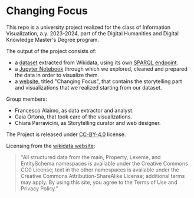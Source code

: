 # Changing Focus

This repo is a university project realized for the class of Information Visualization, a.y. 2023-2024, part of the Digital Humanities and Digital Knowledge Master's Degree program. 

The output of the project consists of:
- a [dataset](https://raw.githubusercontent.com/falaimo99/infoviz/main/data/dataset_wikidata.csv) extracted from Wikidata, using its own [SPARQL endpoint](https://query.wikidata.org/).
- a [Jupyter Notebook](https://github.com/falaimo99/infoviz/blob/main/data/data_cleaning.ipynb) through which we explored, cleaned and prepared the data in order to visualize them.
- a [website](https://falaimo99.github.io/infoviz/website/index.html), titled "Changing Focus", that contains the storytelling part and visualizations that we realized starting from our dataset.

Group members:
- Francesco Alaimo, as data extractor and analyst.
- Gaia Ortona, that took care of the visualizations.
- Chiara Parravicini, as Storytelling curator and web designer.

The Project is released under [CC-BY-4.0](https://creativecommons.org/licenses/by/4.0/deed.en) license.

Licensing from the [wikidata website](https://www.wikidata.org): 
> "All structured data from the main, Property, Lexeme, and EntitySchema namespaces is available under the Creative Commons CC0 License; text in the other namespaces is available under the Creative Commons Attribution-ShareAlike License; additional terms may apply. By using this site, you agree to the Terms of Use and Privacy Policy."
